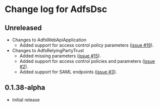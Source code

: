 # Change log for AdfsDsc

## Unreleased

- Changes to AdfsWebApiApplication
  - Added support for access control policy parameters ([issue #19](https://github.com/X-Guardian/AdfsDsc/issues/19)).
- Changes to AdfsRelyingPartyTrust
  - Added missing parameters ([issue #15](https://github.com/X-Guardian/AdfsDsc/issues/15)).
  - Added support for access control policies and parameters ([issue #2](https://github.com/X-Guardian/AdfsDsc/issues/2)).
  - Added support for SAML endpoints ([issue #3](https://github.com/X-Guardian/AdfsDsc/issues/3)).

## 0.1.38-alpha

- Initial release
